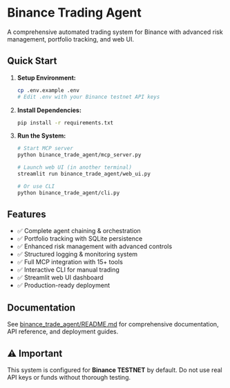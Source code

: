 # Binance Trading Agent

A comprehensive automated trading system for Binance with advanced risk management, portfolio tracking, and web UI.

## Quick Start

1. **Setup Environment:**
   ```bash
   cp .env.example .env
   # Edit .env with your Binance testnet API keys
   ```

2. **Install Dependencies:**
   ```bash
   pip install -r requirements.txt
   ```

3. **Run the System:**
   ```bash
   # Start MCP server
   python binance_trade_agent/mcp_server.py

   # Launch web UI (in another terminal)
   streamlit run binance_trade_agent/web_ui.py

   # Or use CLI
   python binance_trade_agent/cli.py
   ```

## Features

- ✅ Complete agent chaining & orchestration
- ✅ Portfolio tracking with SQLite persistence
- ✅ Enhanced risk management with advanced controls
- ✅ Structured logging & monitoring system
- ✅ Full MCP integration with 15+ tools
- ✅ Interactive CLI for manual trading
- ✅ Streamlit web UI dashboard
- ✅ Production-ready deployment

## Documentation

See [binance_trade_agent/README.md](binance_trade_agent/README.md) for comprehensive documentation, API reference, and deployment guides.

## ⚠️ Important

This system is configured for **Binance TESTNET** by default. Do not use real API keys or funds without thorough testing.